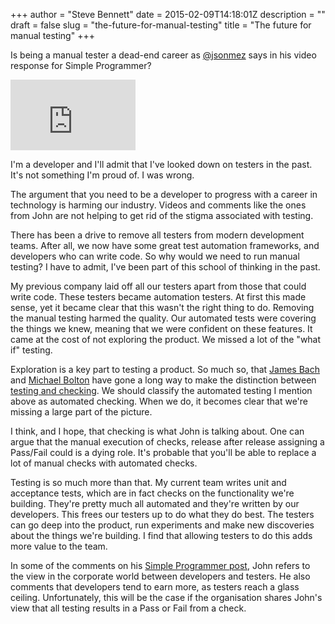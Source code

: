 +++
author = "Steve Bennett"
date = 2015-02-09T14:18:01Z
description = ""
draft = false
slug = "the-future-for-manual-testing"
title = "The future for manual testing"
+++

Is being a manual tester a dead-end career as [@jsonmez](http://www.twitter.com/jsonmez) says in his video response for Simple Programmer?

<iframe width="200" height="113" src="https://www.youtube.com/embed/7VFShEGkNzk?feature=oembed" frameborder="0" allow="accelerometer; autoplay; clipboard-write; encrypted-media; gyroscope; picture-in-picture" allowfullscreen></iframe>

I'm a developer and I'll admit that I've looked down on testers in the past. It's not something I'm proud of. I was wrong.

The argument that you need to be a developer to progress with a career in technology is harming our industry. Videos and comments like the ones from John are not helping to get rid of the stigma associated with testing.

There has been a drive to remove all testers from modern development teams. After all, we now have some great test automation frameworks, and developers who can write code. So why would we need to run manual testing? I have to admit, I've been part of this school of thinking in the past.

My previous company laid off all our testers apart from those that could write code. These testers became automation testers. At first this made sense, yet it became clear that this wasn't the right thing to do. Removing the manual testing harmed the quality. Our automated tests were covering the things we knew, meaning that we were confident on these features. It came at the cost of not exploring the product. We missed a lot of the "what if" testing.

Exploration is a key part to testing a product. So much so, that [James Bach](http://www.satisfice.com/) and [Michael Bolton](http://www.developsense.com/) have gone a long way to make the distinction between [testing and checking](http://www.satisfice.com/blog/archives/856). We should classify the automated testing I mention above as automated checking. When we do, it becomes clear that we're missing a large part of the picture.

I think, and I hope, that checking is what John is talking about. One can argue that the manual execution of checks, release after release assigning a Pass/Fail could is a dying role. It's probable that you'll be able to replace a lot of manual checks with automated checks.

Testing is so much more than that. My current team writes unit and acceptance tests, which are in fact checks on the functionality we're building. They're pretty much all automated and they're written by our developers. This frees our testers up to do what they do best. The testers can go deep into the product, run experiments and make new discoveries about the things we're building. I find that allowing testers to do this adds more value to the team.

In some of the comments on his [Simple Programmer post](http://simpleprogrammer.com/2015/01/15/manual-testing-future/), John refers to the view in the corporate world between developers and testers. He also comments that developers tend to earn more, as testers reach a glass ceiling. Unfortunately, this will be the case if the organisation shares John's view that all testing results in a Pass or Fail from a check.
